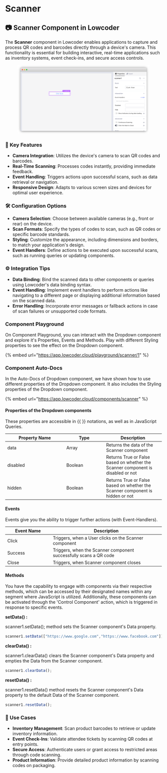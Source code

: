 # Scanner

## 📷 Scanner Component in Lowcoder

The **Scanner** component in Lowcoder enables applications to capture and process QR codes and barcodes directly through a device's camera. This functionality is essential for building interactive, real-time applications such as inventory systems, event check-ins, and secure access controls.

<figure><img src="../../../../.gitbook/assets/frame_generic_light (2) (4).png" alt=""><figcaption></figcaption></figure>

### 🔧 Key Features

* **Camera Integration**: Utilizes the device's camera to scan QR codes and barcodes.
* **Real-Time Scanning**: Processes codes instantly, providing immediate feedback.
* **Event Handling**: Triggers actions upon successful scans, such as data retrieval or navigation.
* **Responsive Design**: Adapts to various screen sizes and devices for optimal user experience.

### 🛠 Configuration Options

* **Camera Selection**: Choose between available cameras (e.g., front or rear) on the device.
* **Scan Formats**: Specify the types of codes to scan, such as QR codes or specific barcode standards.
* **Styling**: Customize the appearance, including dimensions and borders, to match your application's design.
* **Event Handlers**: Define actions to be executed upon successful scans, such as running queries or updating components.

### ⚙️ Integration Tips

* **Data Binding**: Bind the scanned data to other components or queries using Lowcoder's data binding syntax.
* **Event Handling**: Implement event handlers to perform actions like navigating to a different page or displaying additional information based on the scanned data.
* **Error Handling**: Incorporate error messages or fallback actions in case of scan failures or unsupported code formats.

### Component Playground

On Component Playground, you can interact with the Dropdown component and explore it's Properties, Events and Methods. Play with different Styling properties to see the effect on the Dropdown component.

{% embed url="https://app.lowcoder.cloud/playground/scanner/1" %}

### Component Auto-Docs

In the Auto-Docs of Dropdown component, we have shown how to use different properties of the Dropdown component. It also includes the Styling properties of the Dropdown component.

{% embed url="https://app.lowcoder.cloud/components/scanner" %}

#### Properties of the Dropdown components <a href="#properties-of-the-table" id="properties-of-the-table"></a>

These properties are accessible in \{{ \}} notations, as well as in JavaScript Queries.

<table><thead><tr><th width="175.97265625">Property Name</th><th width="114.05859375">Type</th><th>Description</th></tr></thead><tbody><tr><td>data</td><td>Array</td><td>Returns the data of the Scanner component</td></tr><tr><td>disabled</td><td>Boolean</td><td>Returns True or False based on whether the Scanner component is disabled or not</td></tr><tr><td>hidden</td><td>Boolean</td><td>Returns True or False based on whether the Scanner component is hidden or not</td></tr></tbody></table>

#### Events <a href="#events" id="events"></a>

Events give you the ability to trigger further actions (with Event-Handlers).

<table><thead><tr><th width="166.04296875">Event Name</th><th width="458.8515625">Description</th></tr></thead><tbody><tr><td>Click</td><td>Triggers, when a User clicks on the Scanner component</td></tr><tr><td>Success</td><td>Triggers, when the Scanner component successfully scans a QR code</td></tr><tr><td>Close</td><td>Triggers, when Scanner component closes</td></tr></tbody></table>

#### Methods <a href="#methods" id="methods"></a>

You have the capability to engage with components via their respective methods, which can be accessed by their designated names within any segment where JavaScript is utilized. Additionally, these components can be activated through the 'Control Component' action, which is triggered in response to specific events.

**setData() :**&#x20;

scanner1.setData(); method sets the Scanner component's Data property.

```javascript
scanner1.setData(["https://www.google.com","https://www.facebook.com"]);
```

**clearData() :**&#x20;

scanner1.clearData() clears the Scanner component's Data property and empties the Data from the Scanner component.

```javascript
scanner1.clearData();
```

**resetData() :**&#x20;

scanner1.resetData() method resets the Scanner component's Data property to the default Data of the Scanner component.

```javascript
scanner1.resetData();
```

### 📌 Use Cases

* **Inventory Management**: Scan product barcodes to retrieve or update inventory information.
* **Event Check-Ins**: Validate attendee tickets by scanning QR codes at entry points.
* **Secure Access**: Authenticate users or grant access to restricted areas through code scanning.
* **Product Information**: Provide detailed product information by scanning codes on packaging.
